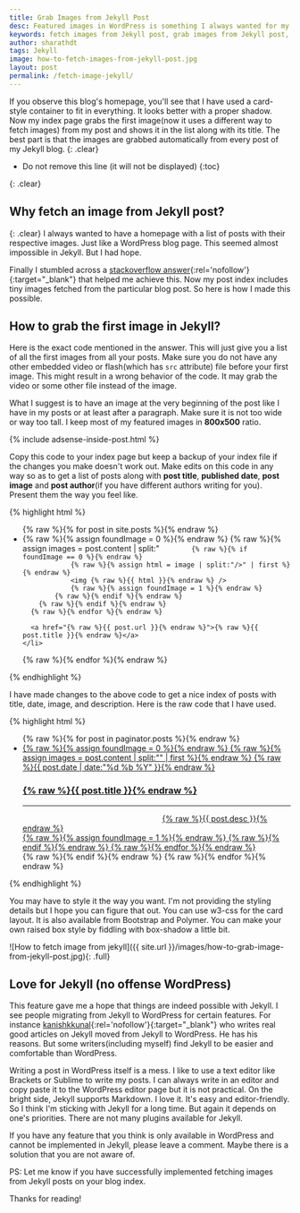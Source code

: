 ```yaml
---
title: Grab Images from Jekyll Post
desc: Featured images in WordPress is something I always wanted for my Jekyll blog. I liked how images to show up on the index page automatically. But I had no idea how to fetch images from Jekyll posts. Jekyll post images can be fetched using this tutorial. 
keywords: fetch images from Jekyll post, grab images from Jekyll post, get images from post Jekyll, jekyll post images
author: sharathdt
tags: Jekyll
image: how-to-fetch-images-from-jekyll-post.jpg
layout: post
permalink: /fetch-image-jekyll/
---
```



If you observe this blog's homepage, you'll see that I have used a card-style container to fit in everything. It looks better with a proper shadow. Now my index page grabs the first image(now it uses a different way to fetch images) from my post and shows it in the list along with its title. The best part is that the images are grabbed automatically from every post of my Jekyll blog.
{: .clear}

* Do not remove this line (it will not be displayed) 
{:toc}

{: .clear}

## Why fetch an image from Jekyll post?
{: .clear}
I always wanted to have a homepage with a list of posts with their respective images. Just like a WordPress blog page. This seemed almost impossible in Jekyll. But I had hope.

Finally I stumbled across a [stackoverflow answer](http://stackoverflow.com/questions/25463865/in-jekyll-how-do-i-grab-a-posts-first-image){:rel='nofollow'}{:target="_blank"} that helped me achieve this. Now my post index includes tiny images fetched from the particular blog post. So here is how I made this possible.

## How to grab the first image in Jekyll?

Here is the exact code mentioned in the answer. This will just give you a list of all the first images from all your posts. Make sure you do not have any other embedded video or flash(which has ```src``` attribute) file before your first image. This might result in a wrong behavior of the code. It may grab the video or some other file instead of the image.

What I suggest is to have an image at the very beginning of the post like I have in my posts or at least after a paragraph. Make sure it is not too wide or way too tall. I keep most of my featured images in **800x500** ratio. 

{% include adsense-inside-post.html %}

Copy this code to your index page but keep a backup of your index file if the changes you make doesn't work out. Make edits on this code in any way so as to get a list of posts along with **post title**, **published date**, **post image** and **post author**(if you have different authors writing for you). Present them the way you feel like. 

{% highlight html %}
<ul>
  {% raw %}{% for post in site.posts %}{% endraw %}
    <li>
      {% raw %}{% assign foundImage = 0 %}{% endraw %}
      {% raw %}{% assign images = post.content | split:"<img " %}{% endraw %}
      {% raw %}{% for image in images %}{% endraw %}
        {% raw %}{% if image contains 'src' %}{% endraw %}

            {% raw %}{% if foundImage == 0 %}{% endraw %}
                {% raw %}{% assign html = image | split:"/>" | first %}{% endraw %}
                <img {% raw %}{{ html }}{% endraw %} />
                {% raw %}{% assign foundImage = 1 %}{% endraw %}
            {% raw %}{% endif %}{% endraw %}
        {% raw %}{% endif %}{% endraw %}
      {% raw %}{% endfor %}{% endraw %}

      <a href="{% raw %}{{ post.url }}{% endraw %}">{% raw %}{{ post.title }}{% endraw %}</a>
    </li>
  {% raw %}{% endfor %}{% endraw %}
</ul>
{% endhighlight %}

I have made changes to the above code to get a nice index of posts with title, date, image, and description. Here is the raw code that I have used.

{% highlight html %}
<ul id="posts">
    {% raw %}{% for post in paginator.posts %}{% endraw %}
 <a href="{% raw %}{{ post.url }}{% endraw %}">
    <li>
      <div>
        {% raw %}{% assign foundImage = 0 %}{% endraw %}
          {% raw %}{% assign images = post.content | split:"<img " %}{% endraw %}
              {% raw %}{% for image in images %}{% endraw %}
                {% raw %}{% if image contains 'src' %}{% endraw %}
                    {% raw %}{% if foundImage == 0 %}{% endraw %}
                    {% raw %}{% assign html = image | split:"/>" | first %}{% endraw %}
                    <time>{% raw %}{{ post.date | date:"%d %b %Y" }}{% endraw %}</time>
                    <h3>{% raw %}{{ post.title }}{% endraw %}</h3>
                    <hr>
                    <div><img width="250" {% raw %}{{ html }}{% endraw %} />{% raw %}{{ post.desc }}{% endraw %}</div>
                     {% raw %}{% assign foundImage = 1 %}{% endraw %}
                    {% raw %}{% endif %}{% endraw %}
             {% raw %}{% endfor %}{% endraw %}
        </div>
     </li>
 </a>
    {% raw %}{% endif %}{% endraw %} 
    {% raw %}{% endfor %}{% endraw %}
</ul>
{% endhighlight %}

You may have to style it the way you want. I'm not providing the styling details but I hope you can figure that out. You can use w3-css for the card layout. It is also available from Bootstrap and Polymer. You can make your own raised box style by fiddling with box-shadow a little bit.

![How to fetch image from jekyll]({{ site.url }}/images/how-to-grab-image-from-jekyll-post.jpg){: .full}

## Love for Jekyll (no offense WordPress)
This feature gave me a hope that things are indeed possible with Jekyll. I see people migrating from Jekyll to WordPress for certain features. For instance [kanishkkunal](https://codingtips.kanishkkunal.in/jekyll-to-wordpress/){:rel='nofollow'}{:target="_blank"} who writes real good articles on Jekyll moved from Jekyll to WordPress. He has his reasons. But some writers(including myself) find Jekyll to be easier and comfortable than WordPress.

Writing a post in WordPress itself is a mess. I like to use a text editor like Brackets or Sublime to write my posts. I can always write in an editor and copy paste it to the WordPress editor page but it is not practical. On the bright side, Jekyll supports Markdown. I love it. It's easy and editor-friendly. So I think I'm sticking with Jekyll for a long time. But again it depends on one's priorities. There are not many plugins available for Jekyll.

If you have any feature that you think is only available in WordPress and cannot be implemented in Jekyll, please leave a comment. Maybe there is a solution that you are not aware of.

PS: Let me know if you have successfully implemented fetching images from Jekyll posts on your blog index.

Thanks for reading!